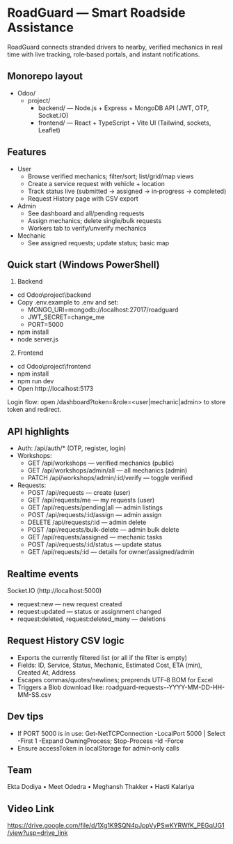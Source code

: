 # RoadGuard — Smart Roadside Assistance

RoadGuard connects stranded drivers to nearby, verified mechanics in real time with live tracking, role‑based portals, and instant notifications.

## Monorepo layout

- Odoo/
  - project/
    - backend/ — Node.js + Express + MongoDB API (JWT, OTP, Socket.IO)
    - frontend/ — React + TypeScript + Vite UI (Tailwind, sockets, Leaflet)

## Features

- User
  - Browse verified mechanics; filter/sort; list/grid/map views
  - Create a service request with vehicle + location
  - Track status live (submitted → assigned → in‑progress → completed)
  - Request History page with CSV export
- Admin
  - See dashboard and all/pending requests
  - Assign mechanics; delete single/bulk requests
  - Workers tab to verify/unverify mechanics
- Mechanic
  - See assigned requests; update status; basic map

## Quick start (Windows PowerShell)

1) Backend
- cd Odoo\project\backend
- Copy .env.example to .env and set:
  - MONGO_URI=mongodb://localhost:27017/roadguard
  - JWT_SECRET=change_me
  - PORT=5000
- npm install
- node server.js

2) Frontend
- cd Odoo\project\frontend
- npm install
- npm run dev
- Open http://localhost:5173

Login flow: open /dashboard?token=<jwt>&role=<user|mechanic|admin> to store token and redirect.

## API highlights

- Auth: /api/auth/* (OTP, register, login)
- Workshops:
  - GET /api/workshops — verified mechanics (public)
  - GET /api/workshops/admin/all — all mechanics (admin)
  - PATCH /api/workshops/admin/:id/verify — toggle verified
- Requests:
  - POST /api/requests — create (user)
  - GET /api/requests/me — my requests (user)
  - GET /api/requests/pending|all — admin listings
  - POST /api/requests/:id/assign — admin assign
  - DELETE /api/requests/:id — admin delete
  - POST /api/requests/bulk-delete — admin bulk delete
  - GET /api/requests/assigned — mechanic tasks
  - POST /api/requests/:id/status — update status
  - GET /api/requests/:id — details for owner/assigned/admin

## Realtime events

Socket.IO (http://localhost:5000)
- request:new — new request created
- request:updated — status or assignment changed
- request:deleted, request:deleted_many — deletions

## Request History CSV logic

- Exports the currently filtered list (or all if the filter is empty)
- Fields: ID, Service, Status, Mechanic, Estimated Cost, ETA (min), Created At, Address
- Escapes commas/quotes/newlines; preprends UTF‑8 BOM for Excel
- Triggers a Blob download like: roadguard-requests-<filter>-YYYY-MM-DD-HH-MM-SS.csv

## Dev tips

- If PORT 5000 is in use: Get-NetTCPConnection -LocalPort 5000 | Select -First 1 -Expand OwningProcess; Stop-Process -Id <PID> -Force
- Ensure accessToken in localStorage for admin‑only calls

## Team
Ekta Dodiya • Meet Odedra • Meghansh Thakker • Hasti Kalariya

## Video Link
https://drive.google.com/file/d/1Xg1K9SQN4pJppVyPSwKYRWfK_PEGqUG1/view?usp=drive_link
